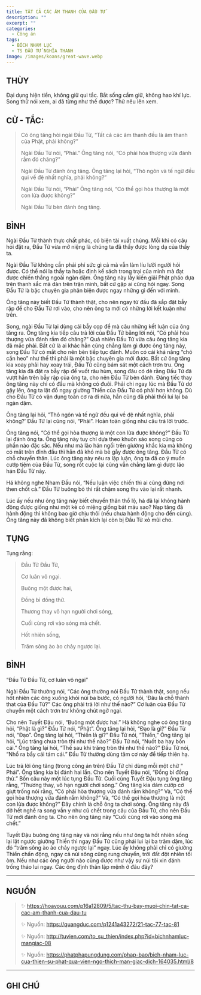 ```yaml
---
title: TẤT CẢ CÁC ÂM THANH CỦA ĐẦU TỬ
description: ""
excerpt: ""
categories:
  - Công án
tags:
  - BÍCH NHAM LỤC
  - TS ĐẦU TỬ NGHĨA THANH
image: /images/koans/great-wave.webp
---
```


## THÙY

Đại dụng hiện tiền, không giữ qui tắc. Bắt sống cầm giữ, không hao khí lực. Song thử nói xem, ai đã từng như thế được? Thử nêu lên xem.

## CỬ - TẮC:

> Có ông tăng hỏi ngài Đầu Tử, “Tất cả các âm thanh đều là âm thanh của Phật, phải không?” 
> 
> Ngài Đầu Tử nói, “Phải.” Ông tăng nói, “Có phải hòa thượng vừa đánh rắm đó chăng?” 
> 
> Ngài Đầu Tử đánh ông tăng. Ông tăng lại hỏi, “Thô ngôn và tế ngữ đều qui về đệ nhất nghĩa, phải không?” 
> 
> Ngài Đầu Tử nói, “Phải” Ông tăng nói, “Có thể gọi hòa thượng là một con lừa được không?” 
> 
> Ngài Đầu Tử bèn đánh ông tăng.

## BÌNH

Ngài Đầu Tử thành thực chất phác, có biện tài xuất chúng. Mỗi khi có câu hỏi đặt ra, Đầu Tử vừa mở niệng là chúng ta đã thấy được lòng dạ của thầy ta. 

Ngài Đầu Tử không cần phải phí sức gì cả mà vẫn làm líu lưỡi người hỏi được. Có thể nói la thầy ta hoặc định kế sách trong trại của mình mà đạt được chiến thắng ngoài ngàn dặm. Ông tăng này lấy kiến giải Phật pháo dựa trên thanh sắc mà dàn trên trận mình, bất cứ gặp ai cũng hỏi ngay. Song Đầu Tử là bậc chuyên gia phân biện được ngay những gì đến với mình.

Ông tăng này biết Đầu Tử thành thật, cho nên ngay từ đầu đã sắp đặt bẫy rập để cho Đầu Tử rơi vào, cho nên ông ta mới có những lời kết kuận như trên. 

Song, ngài Đầu Tử lại dùng cái bẫy cọp để mà câu những kết luận của ông tăng ra. Ông tăng kia tiếp câu trả lời của Đầu Tử bằng lời nói, “Có phải hòa thượng vừa đánh rắm đó chăng?” Quả nhiên Đầu Tử vừa câu ông tăng kia đã mắc phải. Bất cứ là ai khác hẳn cũng chẳng làm gì được ông tăng này, song Đầu Tử có mắt cho nên bèn tiếp tục đánh. Muốn có cái khả năng “chó cắn heo” như thế thì phải là một bậc chuyên gia mới được. Bất cứ ông tăng kia xoay phải hay xoay trái, Đầu Tử cũng bám sát một cách trơn tru. Ông tăng kia đã đặt ra bẫy rập để vuốt râu hùm, song đâu có dè rằng Đầu Tử đã vượt hẳn trên bẫy rập của ông ta, cho nên Đầu Tử bèn đánh. Đáng tiếc thay ông tăng này chỉ có đầu mà không có đuôi. Phải chi ngay lúc mà Đầu Tử dơ gậy lên, ông ta lật đổ ngay giường Thiền của Đầu Tử có phải hơn không. Dù cho Đầu Tử có vận dụng toàn cơ ra đi nữa, hẳn cũng đã phải thối lui lại ba ngàn dặm.

Ông tăng lại hỏi, ”Thô ngôn và tế ngữ đều qui về đệ nhất nghĩa, phải không?’ Đầu Tử lại cũng nói, “Phải”. Hoàn toàn giống như câu trả lời trước. 

Ông tăng nói, “Có thể gọi hòa thượng là một con lừa được không?” Đầu Tử lại đánh ông ta. Ông tăng này tuy chỉ dựa theo khuôn sáo song cũng có phần nào đặc sắc. Nếu như mà lão hán ngồi trên giường khắc kia mà không có mắt trên đỉnh đầu thì hẳn đã khó mà bẻ gẫy được ông tăng. Đầu Tử có chỗ chuyển thân. Lúc ông tăng này nêu ra lập luận, ông ta đã co ý muốn cướp tiệm của Đầu Tử, song rốt cuộc lại cũng vẫn chẳng làm gì được lão hán Đầu Tử này.

Há không nghe Nham Đầu nói, “Nếu luận việc chiến thì ai cũng đứng nơi then chốt cả.” Đầu Tử buông bỏ thì rất chậm song thu vào lại rất nhanh. 

Lúc ấy nếu như ông tăng này biết chuyển thân thổ lộ, há đã lại không hành động được giống như một kẻ có miệng giống bát máu sao? Nạp tăng đã hành động thì không bao giờ chịu thôi (nếu chưa hành động cho đến cùng). Ông tăng này đã không biết phản kích lại còn bị Đầu Tử xỏ mũi cho.

## TỤNG

Tụng rằng:

> Đầu Tử Đầu Tử,
>
> Cơ luân vô ngại.
>
> Buông một được hai,
>
> Đồng bỉ đồng thử.
>
> Thương thay vô hạn người chơi sóng,
>
> Cuối cùng rơi vào sóng mà chết.
>
> Hốt nhiên sống,
>
> Trăm sông ào ào chảy ngược lại.

## BÌNH

“Đầu Tử Đầu Tử, cơ luân vô ngại” 

Ngài Đầu Tử thường nói, “Các ông thường nói Đầu Tử thành thật, song nếu hốt nhiên các ông xuống khỏi núi ba bước, có người hỏi, ‘Đâu là chỗ thành that của Đầu Tử?” Các ông phải trả lời như thế nào?” Cơ luân của Đầu Tử chuyển một cách trơn trư không chút ngở ngại.

Cho nên Tuyết Đậu nói, “Buông một được hai.” Há không nghe có ông tăng hỏi, “Phật là gì?” Đầu Tử nói, “Phật”. Ông tăng lại hỏi, “Đạo là gì?” Đầu Tử nói, “Đạo”. Ông tăng lại hỏi, “Thiền là gì?” Đầu Tử nói, “Thiền,” Ông tăng lại hỏi, “Lúc trăng chưa tròn thì như thế nào?” Đầu Tử nói, “Nuốt ba hay bốn cái.” Ông tăng lại hỏi, “Thế sau khi trăng tròn thì như thế nào?” Đầu Tử nói, “Nhổ ra bẩy cái tám cái.” Đầu Tử thường dùng tâm cơ này để tiếp thiên hạ.

Lúc trả lời ông tăng (trong công án trên) Đầu Tử chỉ dùng mỗi một chữ “ Phải”. Ông tăng kia bị đánh hai lần. Cho nên Tuyết Đậu nói, “Đồng bỉ đồng thử.” Bốn câu này một lúc tụng Đầu Tử. Cuối cùng Tuyết Đậu tụng ông tăng rằng, “Thương thay, vô hạn người chơi sóng.” Ông tăng kia dám cướp cờ giựt trống nói rằng, “Có phải hòa thượng vừa đánh rắm không?” Và, “Có thể gọi hòa thượng vừa đánh rắm không?” Và, “Có thể gọi hòa thượng là một con lừa được không?” Đây chính là chỗ ông ta chơi sóng. Ông tăng này đã dở hết nghể ra song vẫn y như cũ chết trong câu của Đầu Tử, cho nên Đầu Tử mới đánh ông ta. Cho nên ông tăng này “Cuối cùng rơi vào sóng mà chết.”

Tuyết Đậu buông ông tăng này và nói rằng nếu như ông ta hốt nhiên sống lại lật ngược giường Thiền thì ngay Đầu Tử cũng phải lui lại ba trăm dặm, lúc đó “trăm sông ào ào chảy ngược lại” ngay. Lúc ấy không phải chỉ có giường Thiền chấn động, ngay cả núi sông cũng rung chuyển, trời đất đột nhiên tối òm. Nếu như các ông người nào cũng được như vậy sư núi tôi xin đánh trống tháo lui ngay. Các ông định thân lập mệnh ở đâu đây?

<hr class="blog-rule" />

## NGUỒN

> ✨ https://hoavouu.com/p16a12809/5/tac-thu-bay-muoi-chin-tat-ca-cac-am-thanh-cua-dau-tu
>
> ✨ Nguồn: https://quangduc.com/p1241a43272/21-tac-77-tac-81
>
> ✨ Nguồn: http://tuvien.com/to_su_thien/index.php?id=bichnhamluc-mangiac-08
>
> ✨ Nguồn: https://phatphapungdung.com/phap-bao/bich-nham-luc-cua-thien-su-phat-qua-vien-ngo-thich-man-giac-dich-164035.html/8

<hr class="blog-rule" />

## GHI CHÚ

[^1]: ⭐️ <a href="/masters/Touzi-Yiqing" target="_blank">🔗 TS ĐẦU TỬ NGHĨA THANH</a>
